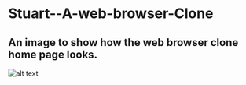# Stuart--A-web-browser-Clone
## An image to show how the web browser clone home page looks.

![alt text](https://i.ibb.co/ZWdM7HX/Screenshot-108.png)
